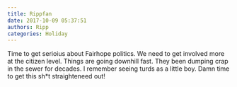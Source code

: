 ```yaml
---
title: Rippfan
date: 2017-10-09 05:37:51
authors: Ripp
categories: Holiday
---
```


 Time to get serioius about Fairhope politics. We need to get involved more at the citizen level. Things are going downhill fast. They been dumping crap in the sewer for decades. I remember seeing turds as a little boy. Damn time to get this sh*t straighteneed out!